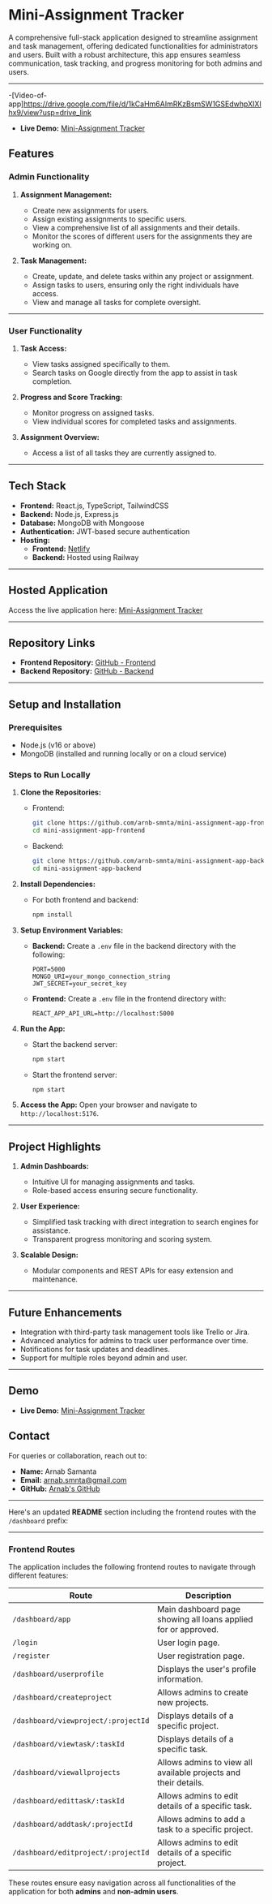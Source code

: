 # **Mini-Assignment Tracker**

A comprehensive full-stack application designed to streamline assignment and task management, offering dedicated functionalities for administrators and users. Built with a robust architecture, this app ensures seamless communication, task tracking, and progress monitoring for both admins and users.

---

-[Video-of-app]https://drive.google.com/file/d/1kCaHm6AImRKzBsmSW1GSEdwhpXIXIhx9/view?usp=drive_link

- **Live Demo:** [Mini-Assignment Tracker](https://assingment-app-lonots.netlify.app/)

## **Features**

### **Admin Functionality**

1. **Assignment Management:**

   - Create new assignments for users.
   - Assign existing assignments to specific users.
   - View a comprehensive list of all assignments and their details.
   - Monitor the scores of different users for the assignments they are working on.

2. **Task Management:**
   - Create, update, and delete tasks within any project or assignment.
   - Assign tasks to users, ensuring only the right individuals have access.
   - View and manage all tasks for complete oversight.

---

### **User Functionality**

1. **Task Access:**

   - View tasks assigned specifically to them.
   - Search tasks on Google directly from the app to assist in task completion.

2. **Progress and Score Tracking:**

   - Monitor progress on assigned tasks.
   - View individual scores for completed tasks and assignments.

3. **Assignment Overview:**
   - Access a list of all tasks they are currently assigned to.

---

## **Tech Stack**

- **Frontend:** React.js, TypeScript, TailwindCSS
- **Backend:** Node.js, Express.js
- **Database:** MongoDB with Mongoose
- **Authentication:** JWT-based secure authentication
- **Hosting:**
  - **Frontend:** [Netlify](https://assingment-app-lonots.netlify.app/)
  - **Backend:** Hosted using Railway

---

## **Hosted Application**

Access the live application here: [Mini-Assignment Tracker](https://assingment-app-lonots.netlify.app/)

---

## **Repository Links**

- **Frontend Repository:** [GitHub - Frontend](https://github.com/arnb-smnta/mini-assignment-app-frontend)
- **Backend Repository:** [GitHub - Backend](https://github.com/arnb-smnta/mini-assignment-app-backend)

---

## **Setup and Installation**

### **Prerequisites**

- Node.js (v16 or above)
- MongoDB (installed and running locally or on a cloud service)

### **Steps to Run Locally**

1. **Clone the Repositories:**

   - Frontend:
     ```bash
     git clone https://github.com/arnb-smnta/mini-assignment-app-frontend.git
     cd mini-assignment-app-frontend
     ```
   - Backend:
     ```bash
     git clone https://github.com/arnb-smnta/mini-assignment-app-backend.git
     cd mini-assignment-app-backend
     ```

2. **Install Dependencies:**

   - For both frontend and backend:
     ```bash
     npm install
     ```

3. **Setup Environment Variables:**

   - **Backend:**
     Create a `.env` file in the backend directory with the following:
     ```env
     PORT=5000
     MONGO_URI=your_mongo_connection_string
     JWT_SECRET=your_secret_key
     ```
   - **Frontend:**
     Create a `.env` file in the frontend directory with:
     ```env
     REACT_APP_API_URL=http://localhost:5000
     ```

4. **Run the App:**

   - Start the backend server:
     ```bash
     npm start
     ```
   - Start the frontend server:
     ```bash
     npm start
     ```

5. **Access the App:**
   Open your browser and navigate to `http://localhost:5176`.

---

## **Project Highlights**

1. **Admin Dashboards:**

   - Intuitive UI for managing assignments and tasks.
   - Role-based access ensuring secure functionality.

2. **User Experience:**

   - Simplified task tracking with direct integration to search engines for assistance.
   - Transparent progress monitoring and scoring system.

3. **Scalable Design:**
   - Modular components and REST APIs for easy extension and maintenance.

---

## **Future Enhancements**

- Integration with third-party task management tools like Trello or Jira.
- Advanced analytics for admins to track user performance over time.
- Notifications for task updates and deadlines.
- Support for multiple roles beyond admin and user.

---

## **Demo**

- **Live Demo:** [Mini-Assignment Tracker](https://assingment-app-lonots.netlify.app/)

## **Contact**

For queries or collaboration, reach out to:

- **Name:** Arnab Samanta
- **Email:** arnab.smnta@gmail.com
- **GitHub:** [Arnab's GitHub](https://github.com/arnb-smnta)

---

Here's an updated **README** section including the frontend routes with the `/dashboard` prefix:

---

### Frontend Routes

The application includes the following frontend routes to navigate through different features:

| **Route**                           | **Description**                                                 |
| ----------------------------------- | --------------------------------------------------------------- |
| `/dashboard/app`                    | Main dashboard page showing all loans applied for or approved.  |
| `/login`                            | User login page.                                                |
| `/register`                         | User registration page.                                         |
| `/dashboard/userprofile`            | Displays the user's profile information.                        |
| `/dashboard/createproject`          | Allows admins to create new projects.                           |
| `/dashboard/viewproject/:projectId` | Displays details of a specific project.                         |
| `/dashboard/viewtask/:taskId`       | Displays details of a specific task.                            |
| `/dashboard/viewallprojects`        | Allows admins to view all available projects and their details. |
| `/dashboard/edittask/:taskId`       | Allows admins to edit details of a specific task.               |
| `/dashboard/addtask/:projectId`     | Allows admins to add a task to a specific project.              |
| `/dashboard/editproject/:projectId` | Allows admins to edit details of a specific project.            |

These routes ensure easy navigation across all functionalities of the application for both **admins** and **non-admin users**.
